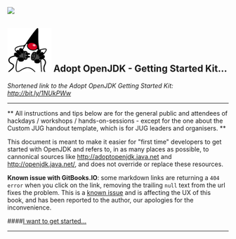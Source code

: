 ![](https://londonjavacommunity.files.wordpress.com/2009/11/bannerblog.jpg)

![](AdoptOpenJDKLogo-100x100.png) Adopt OpenJDK - Getting Started Kit... 
---

*Shortened link to the Adopt OpenJDK Getting Started Kit: http://bit.ly/1NUkPWw*

---

** All instructions and tips below are for the general public and attendees of hackdays / workshops / hands-on-sessions - except for the one about the Custom JUG handout template, which is for JUG leaders and organisers. **

This document is meant to make it easier for "first time" developers to get started with OpenJDK and refers to, in as many places as possible, to cannonical sources like http://adoptopenjdk.java.net and http://openjdk.java.net/, and does not override or replace these resources.

**Known issue with GitBooks.IO**: some markdown links are returning a ```404 error``` when you click on the link, removing the trailing ```null``` text from the url fixes the problem. This is a [known issue](https://github.com/GitbookIO/documentation/issues/17) and is affecting the UX of this book, and has been reported to the author, our apologies for the inconvenience. 

####[I want to get started...](http://neomatrix369.gitbooks.io/adoptopenjdk-getting-started-kit/content/)

---

